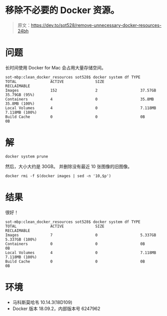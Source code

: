 # 移除不必要的 Docker 资源。

> 原文：<https://dev.to/sot528/remove-unnecessary-docker-resources-24bh>

# 问题

长时间使用 Docker for Mac 会占用大量存储空间。

```
sot-mbp:clean_docker_resources sot528$ docker system df TYPE                TOTAL               ACTIVE              SIZE                RECLAIMABLE
Images              152                 2                   37.57GB             35.79GB (95%)
Containers          4                   0                   35.8MB              35.8MB (100%)
Local Volumes       4                   0                   7.118MB             7.118MB (100%)
Build Cache         0                   0                   0B                  0B 
```

# 解

```
docker system prune 
```

然后，大小大约是 30GB。
并删除没有最近 10 张图像的旧图像。

```
docker rmi -f $(docker images | sed -n '10,$p') 
```

# 结果

很好！

```
sot-mbp:clean_docker_resources sot528$ docker system df TYPE                TOTAL               ACTIVE              SIZE                RECLAIMABLE
Images              7                   0                   5.337GB             5.337GB (100%)
Containers          0                   0                   0B                  0B
Local Volumes       4                   0                   7.118MB             7.118MB (100%)
Build Cache         0                   0                   0B                  0B 
```

# 环境

*   马科斯莫哈韦 10.14.3(18D109)
*   Docker 版本 18.09.2，内部版本号 6247962